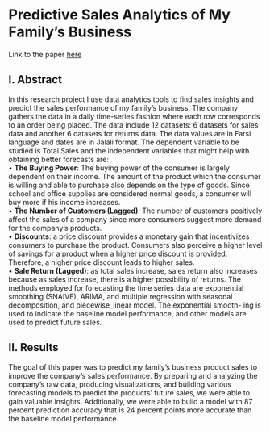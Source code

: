 # Predictive Sales Analytics of My Family’s Business

Link to the paper [here](https://htmlpreview.github.io/?https://raw.githubusercontent.com/keyvanip/ECO-312-Seminar-in-Forecasting/main/ProjectMarkdown.html)

## I. Abstract
In this research project I use data analytics tools to find sales insights and predict the sales performance of my family’s business. 
The company gathers the data in a daily time-series fashion where each row corresponds to an order being placed. 
The data include 12 datasets: 6 datasets for sales data and another 6 datasets for returns data. The data values are in Farsi language and dates are in Jalali format. 
The dependent variable to be studied is Total Sales and the independent variables that might help with obtaining better forecasts are: <br />
• **The Buying Power**: The buying power of the consumer is largely dependent on their income. The amount of the product which the consumer is willing and able to purchase also depends on the type of goods. 
Since school and office supplies are considered normal goods, a consumer will buy more if his income increases. <br />
• **The Number of Customers (Lagged)**: The number of customers positively affect the sales of a company since more consumers suggest more demand for the company’s products. <br />
• **Discounts**: a price discount provides a monetary gain that incentivizes consumers to purchase the product. 
Consumers also perceive a higher level of savings for a product when a higher price discount is provided. Therefore, a higher price discount leads to higher sales. <br />
• **Sale Return (Lagged)**: as total sales increase, sales return also increases because as sales increase, there is a higher possibility of returns.
The methods employed for forecasting the time series data are exponential smoothing (SNAIVE), ARIMA, and multiple regression with seasonal decomposition, and piecewise_linear model. 
The exponential smooth- ing is used to indicate the baseline model performance, and other models are used to predict future sales.

## II. Results
The goal of this paper was to predict my family’s business product sales to improve the company’s sales performance. 
By preparing and analyzing the company’s raw data, producing visualizations, and building various forecasting models to predict the products’ future sales, we were able to gain valuable insights. 
Additionally, we were able to build a model with 87 percent prediction accuracy that is 24 percent points more accurate than the baseline model performance. 
